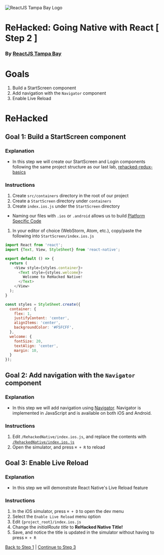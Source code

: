 ![ReactJS Tampa Bay Logo](https://avatars2.githubusercontent.com/u/18738421?v=3&s=200)

# ReHacked: Going Native with React [ Step 2 ]
### By [ReactJS Tampa Bay](http://www.meetup.com/ReactJS-Tampa-Bay/)

# Goals

1. Build a StartScreen component
1. Add navigation with the `Navigator` component
1. Enable Live Reload

# ReHacked

## Goal 1: Build a StartScreen component

### Explanation

* In this step we will create our StartScreen and Login components following the same project structure as our last lab, [rehacked-redux-basics](https://github.com/reactjstampabay/rehacked-redux-basics)

### Instructions

1. Create `src/containers` directory in the root of our project
1. Create a `StartScreen` directory under `containers`
1. Create `index.ios.js` under the `StartScreen` directory
  - Naming our files with `.ios` or `.android` allows us to build [Platform Specific Code](https://facebook.github.io/react-native/docs/platform-specific-code.html)
1. In your editor of choice (WebStorm, Atom, etc.), copy/paste the following into `StartScreen/index.ios.js`
```javascript
import React from 'react';
import {Text, View, StyleSheet} from 'react-native';

export default () => {
  return (
    <View style={styles.container}>
      <Text style={styles.welcome}>
        Welcome to ReHacked Native!
      </Text>
    </View>
  );
}

const styles = StyleSheet.create({
  container: {
    flex: 1,
    justifyContent: 'center',
    alignItems: 'center',
    backgroundColor: '#F5FCFF',
  },
  welcome: {
    fontSize: 20,
    textAlign: 'center',
    margin: 10,
  }
});
```

## Goal 2: Add navigation with the `Navigator` component

### Explanation

* In this step we will add navigation using [Navigator](https://facebook.github.io/react-native/docs/navigator.html). Navigator is implemented in JavaScript and is available on both iOS and Android.

### Instructions

1. Edit `/RehackedNative/index.ios.js`, and replace the contents with [`/RehackedNative/index.ios.js`](https://raw.githubusercontent.com/reactjstampabay/RehackedNative/step-2/index.ios.js)
1. Open the simulator, and press `⌘ + R` to reload

## Goal 3: Enable Live Reload

### Explanation

* In this step we will demonstrate React Native's Live Reload feature

### Instructions
1. In the iOS simulator, press `⌘ + D` to open the dev menu
1. Select the `Enable Live Reload` menu option
1. Edit `{project_root}/index.ios.js`
1. Change the _initialRoute title_ to **ReHacked Native Title!**
1. Save, and notice the title is updated in the simulator without having to press `⌘ + R`

[Back to Step 1](https://github.com/reactjstampabay/RehackedNative/tree/step-1) | [Continue to Step 3](https://github.com/reactjstampabay/RehackedNative/tree/step-3)
